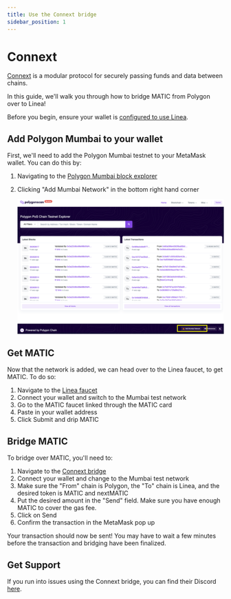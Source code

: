 ```yaml
---
title: Use the Connext bridge
sidebar_position: 1
---
```


# Connext

[Connext](https://www.connext.network/) is a modular protocol for securely passing funds and data between chains.

In this guide, we'll walk you through how to bridge MATIC from Polygon over to Linea!

Before you begin, ensure your wallet is [configured to use Linea](/use-mainnet/set-up-your-wallet.mdx).

## Add Polygon Mumbai to your wallet

First, we'll need to add the Polygon Mumbai testnet to your MetaMask wallet. You can do this by:

1. Navigating to the [Polygon Mumbai block explorer](https://mumbai.polygonscan.com/)
1. Clicking "Add Mumbai Network" in the bottom right hand corner

   ![mumbai block explorer](../../assets/polygon/blockexplorer.png)

## Get MATIC

Now that the network is added, we can head over to the Linea faucet, to get MATIC. To do so:

1. Navigate to the [Linea faucet](https://faucet.goerli.linea.build/)
1. Connect your wallet and switch to the Mumbai test network
1. Go to the MATIC faucet linked through the MATIC card
1. Paste in your wallet address
1. Click Submit and drip MATIC

## Bridge MATIC

To bridge over MATIC, you'll need to:

1. Navigate to the [Connext bridge](https://testnet.bridge.connext.network/MATIC-from-polygon-to-linea?symbol=MATIC)
1. Connect your wallet and change to the Mumbai test network
1. Make sure the "From" chain is Polygon, the "To" chain is Linea, and the desired token is MATIC and nextMATIC
1. Put the desired amount in the "Send" field. Make sure you have enough MATIC to cover the gas fee.
1. Click on Send
1. Confirm the transaction in the MetaMask pop up

Your transaction should now be sent! You may have to wait a few minutes before the transaction and bridging have been finalized.

## Get Support

If you run into issues using the Connext bridge, you can find their Discord [here](https://discord.com/invite/connext).
